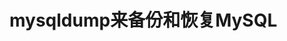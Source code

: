 


# mysqldump来备份和恢复MySQL 
<!-- 
 通过mysqldump来备份和恢复MySQL 
https://mp.weixin.qq.com/s/oui7XdkCjIir0UYMkmC0Nw
-->

